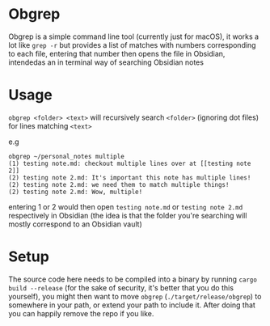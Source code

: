 # Obgrep

Obgrep is a simple command line tool (currently just for macOS), it works a lot like `grep -r` but provides a list of matches with numbers corresponding to each file, entering that number then opens the file in Obsidian, intendedas an in terminal way of searching Obsidian notes

# Usage

`obgrep <folder> <text>` will recursively search `<folder>` (ignoring dot files) for lines matching `<text>`

e.g
```
obgrep ~/personal_notes multiple
(1) testing note.md: checkout multiple lines over at [[testing note 2]]
(2) testing note 2.md: It's important this note has multiple lines!
(2) testing note 2.md: we need them to match multiple things!
(2) testing note 2.md: Wow, multiple!
```

entering 1 or 2 would then open `testing note.md` or `testing note 2.md` respectively in Obsidian (the idea is that the folder you're searching will mostly correspond to an Obsidian vault)

# Setup
The source code here needs to be compiled into a binary by running `cargo build --release` (for the sake of security, it's better that you do this yourself), you might then want to move `obgrep` (`./target/release/obgrep`) to somewhere in your path, or extend your path to include it. After doing that you can happily remove the repo if you like.
